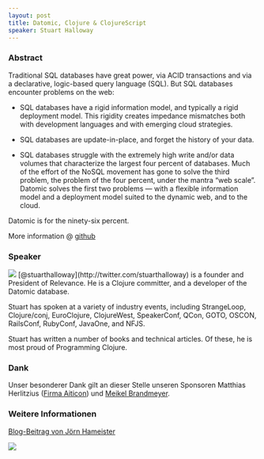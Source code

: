 ```yaml
---
layout: post
title: Datomic, Clojure & ClojureScript
speaker: Stuart Halloway
---
```


### Abstract
Traditional SQL databases have great power, via ACID transactions and via a declarative, logic-based query language (SQL). But SQL databases encounter problems on the web:

- SQL databases have a rigid information model, and typically a rigid deployment model. This rigidity creates impedance mismatches both with development languages and with emerging cloud strategies.

- SQL databases are update-in-place, and forget the history of your data.

- SQL databases struggle with the extremely high write and/or data volumes that characterize the largest four percent of databases.
Much of the effort of the NoSQL movement has gone to solve the third problem, the problem of the four percent, under the mantra “web scale”. Datomic solves the first two problems — with a flexible information model and a deployment model suited to the dynamic web, and to the cloud.

Datomic is for the ninety-six percent.

More information @ [github](https://github.com/stuarthalloway/presentations/wiki/Datomic-For-The-96-Percent)

### Speaker

<img src="/images/speaker/stuart_halloway.jpg" class="speakerpic"/>
[@stuarthalloway](http://twitter.com/stuarthalloway) is a founder and President of Relevance. He is a Clojure committer, and a developer of the Datomic database.

Stuart has spoken at a variety of industry events, including StrangeLoop, Clojure/conj, EuroClojure, ClojureWest, SpeakerConf, QCon, GOTO, OSCON, RailsConf, RubyConf, JavaOne, and NFJS.

Stuart has written a number of books and technical articles. Of these, he is most proud of Programming Clojure.

### Dank

Unser besonderer Dank gilt an dieser Stelle unseren Sponsoren Matthias Herlitzius ([Firma Aiticon](http://www.aiticon.de/de/index)) und [Meikel Brandmeyer](https://kotka.de/).

### Weitere Informationen

[Blog-Beitrag von Jörn Hameister](http://www.hameister.org/Blog/?p=4532)

![](/images/talks/datomic.jpg)

